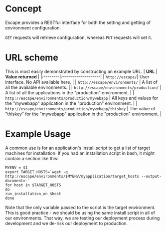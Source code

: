 # Concept #

Escape provides a RESTful interface for both the setting and getting of environment configuration.


`GET` requests will retrieve configuration, whereas `PUT` requests will set it.

# URL scheme #

This is most easily demonstrated by constructing an example URL.
| **URL** | **Value returned** |
|:--------|:-------------------|
| `http://escape/`| User interface. No API available here. |
| `http://escape/environments/` | A list of all the available environments. |
| `http://escape/environments/production/` | A list of all the applications in the "production" environment. |
| `http://escape/environments/production/mywebapp` | All keys and values for the "mywebapp" application in the "production" environment. |
| `http://escape/environments/production/mywebapp/thiskey` | The value of "thiskey" for the "mywebapp" application in the "production" environment. |

# Example Usage #

A common use is for an application's install script to get a list of target machines for installation. If you had an installation script in bash, it might contain a section like this:

```
MYENV = $1
export TARGET_HOSTS=`wget -q http://escape/environments/$MYENV/myapplication/target_hosts --output-document=-`
for host in $TARGET_HOSTS
do
run_installation_on $host
done
```

Note that the only variable passed to the script is the target environment. This is good practice - we should be using the same install script in all of our environments. That way, we are testing our deployment process during development and we de-risk our deployment to production.